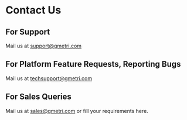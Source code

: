 # Contact Us

## For Support

Mail us at support@gmetri.com

## For Platform Feature Requests, Reporting Bugs

Mail us at techsupport@gmetri.com

## For Sales Queries

Mail us at sales@gmetri.com or fill your requirements here.
